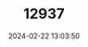 ---
title: "12937"
category: "Megadendromus nikolausi"
draft: false
date: 2024-02-22 13:03:50
languages:
  English: ["Nikolaus's Mouse"]
---